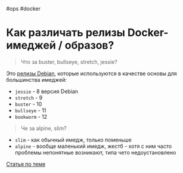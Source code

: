 #ops #docker

# Как различать релизы Docker-имеджей / образов?

> Что за buster, bullseye, stretch, jessie?

Это [релизы Debian](https://hub.docker.com/_/debian), которые используются в качестве основы для большинства имеджей:

- `jessie` - 8 версия Debian
- `stretch` - 9
- `buster` - 10
- `bullseye` - 11
- `bookworm` - 12

> Че за alpine, slim?

- `slim` - как обычный имедж, только поменьше
- `alpine` - вообще маленький имедж, жестб - хотя с ним часто проблемы непонятные возникают, типа чето недоустановлено

[Статья по теме](https://medium.com/swlh/alpine-slim-stretch-buster-jessie-bullseye-bookworm-what-are-the-differences-in-docker-62171ed4531d)
